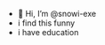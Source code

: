 - 👋 Hi, I’m @snowi-exe
- i find this funny
- i have education
<!---
snowi-exe/snowi-exe is a ✨ special ✨ repository because its `README.md` (this file) appears on your GitHub profile.
You can click the Preview link to take a look at your changes.
--->
